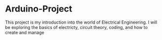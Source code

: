 # Arduino-Project
This project is my introduction into the world of Electrical Engineering. I will be exploring the basics of electricty, circuit theory, coding, and how to create and manage
